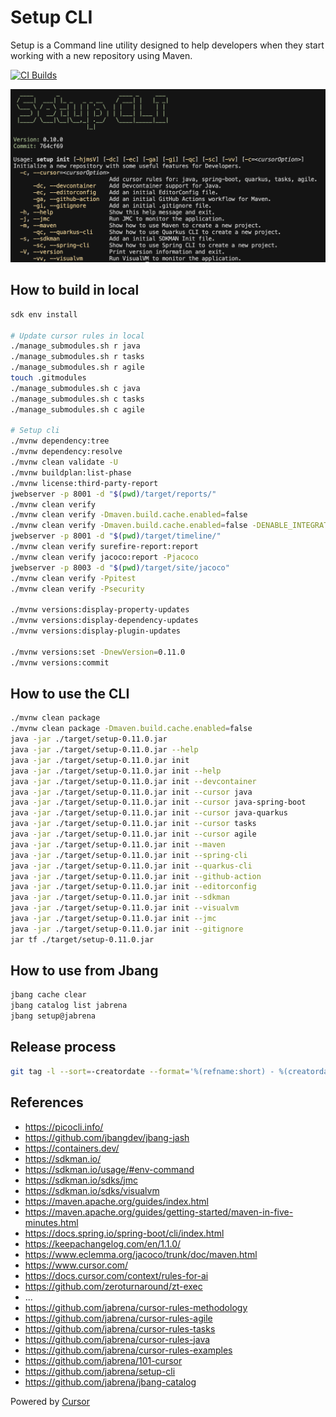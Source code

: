 # Setup CLI

Setup is a Command line utility designed to help developers when they start working with a new repository using Maven.

[![CI Builds](https://github.com/jabrena/setup-cli/actions/workflows/maven.yaml/badge.svg)](https://github.com/jabrena/setup-cli/actions/workflows/maven.yaml)

![](./docs/setup-cli-screenshot.png)

## How to build in local

```bash
sdk env install

# Update cursor rules in local
./manage_submodules.sh r java
./manage_submodules.sh r tasks
./manage_submodules.sh r agile
touch .gitmodules
./manage_submodules.sh c java
./manage_submodules.sh c tasks
./manage_submodules.sh c agile

# Setup cli
./mvnw dependency:tree
./mvnw dependency:resolve
./mvnw clean validate -U
./mvnw buildplan:list-phase
./mvnw license:third-party-report
jwebserver -p 8001 -d "$(pwd)/target/reports/"
./mvnw clean verify
./mvnw clean verify -Dmaven.build.cache.enabled=false
./mvnw clean verify -Dmaven.build.cache.enabled=false -DENABLE_INTEGRATION_TESTS=true
jwebserver -p 8001 -d "$(pwd)/target/timeline/"
./mvnw clean verify surefire-report:report
./mvnw clean verify jacoco:report -Pjacoco
jwebserver -p 8003 -d "$(pwd)/target/site/jacoco"
./mvnw clean verify -Ppitest
./mvnw clean verify -Psecurity

./mvnw versions:display-property-updates
./mvnw versions:display-dependency-updates
./mvnw versions:display-plugin-updates

./mvnw versions:set -DnewVersion=0.11.0
./mvnw versions:commit
```

## How to use the CLI

```bash
./mvnw clean package
./mvnw clean package -Dmaven.build.cache.enabled=false
java -jar ./target/setup-0.11.0.jar
java -jar ./target/setup-0.11.0.jar --help
java -jar ./target/setup-0.11.0.jar init
java -jar ./target/setup-0.11.0.jar init --help
java -jar ./target/setup-0.11.0.jar init --devcontainer
java -jar ./target/setup-0.11.0.jar init --cursor java
java -jar ./target/setup-0.11.0.jar init --cursor java-spring-boot
java -jar ./target/setup-0.11.0.jar init --cursor java-quarkus
java -jar ./target/setup-0.11.0.jar init --cursor tasks
java -jar ./target/setup-0.11.0.jar init --cursor agile
java -jar ./target/setup-0.11.0.jar init --maven
java -jar ./target/setup-0.11.0.jar init --spring-cli
java -jar ./target/setup-0.11.0.jar init --quarkus-cli
java -jar ./target/setup-0.11.0.jar init --github-action
java -jar ./target/setup-0.11.0.jar init --editorconfig
java -jar ./target/setup-0.11.0.jar init --sdkman
java -jar ./target/setup-0.11.0.jar init --visualvm
java -jar ./target/setup-0.11.0.jar init --jmc
java -jar ./target/setup-0.11.0.jar init --gitignore
jar tf ./target/setup-0.11.0.jar
```

## How to use from Jbang

```bash
jbang cache clear
jbang catalog list jabrena
jbang setup@jabrena
```

## Release process

```bash
git tag -l --sort=-creatordate --format='%(refname:short) - %(creatordate:format:%d/%m/%Y)'
```

## References

- https://picocli.info/
- https://github.com/jbangdev/jbang-jash
- https://containers.dev/
- https://sdkman.io/
- https://sdkman.io/usage/#env-command
- https://sdkman.io/sdks/jmc
- https://sdkman.io/sdks/visualvm
- https://maven.apache.org/guides/index.html
- https://maven.apache.org/guides/getting-started/maven-in-five-minutes.html
- https://docs.spring.io/spring-boot/cli/index.html
- https://keepachangelog.com/en/1.1.0/
- https://www.eclemma.org/jacoco/trunk/doc/maven.html
- https://www.cursor.com/
- https://docs.cursor.com/context/rules-for-ai
- https://github.com/zeroturnaround/zt-exec
- ...
- https://github.com/jabrena/cursor-rules-methodology
- https://github.com/jabrena/cursor-rules-agile
- https://github.com/jabrena/cursor-rules-tasks
- https://github.com/jabrena/cursor-rules-java
- https://github.com/jabrena/cursor-rules-examples
- https://github.com/jabrena/101-cursor
- https://github.com/jabrena/setup-cli
- https://github.com/jabrena/jbang-catalog

Powered by [Cursor](https://www.cursor.com/)
